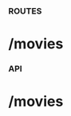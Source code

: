 ### ROUTES

<!-- # /search -->

<!-- # /dubbed -->

# /movies

### API

<!-- # /dubbed -->

# /movies

<!-- # /search -->
